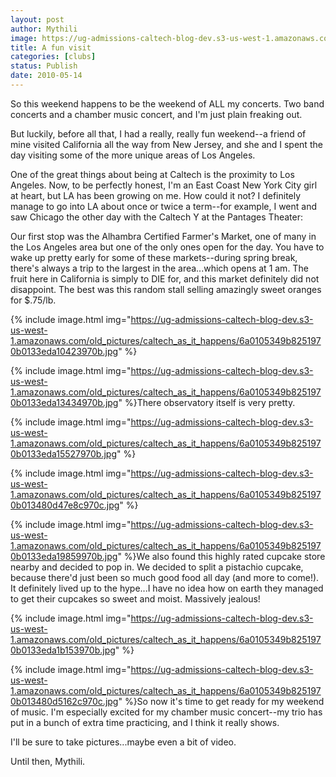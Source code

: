 ```yaml
---
layout: post
author: Mythili
image: https://ug-admissions-caltech-blog-dev.s3-us-west-1.amazonaws.com/old_pictures/caltech_as_it_happens/6a0105349b8251970b013480d2be04970c.jpg
title: A fun visit
categories: [clubs]
status: Publish
date: 2010-05-14
---
```


So this weekend happens to be the weekend of ALL my concerts. Two band concerts and a chamber music concert, and I'm just plain freaking out.

But luckily, before all that, I had a really, really fun weekend--a friend of mine visited California all the way from New Jersey, and she and I spent the day visiting some of the more unique areas of Los Angeles.

One of the great things about being at Caltech is the proximity to Los Angeles. Now, to be perfectly honest, I'm an East Coast New York City girl at heart, but LA has been growing on me. How could it not? I definitely manage to go into LA about once or twice a term--for example, I went and saw Chicago the other day with the Caltech Y at the Pantages Theater:

Our first stop was the Alhambra Certified Farmer's Market, one of many in the Los Angeles area but one of the only ones open for the day. You have to wake up pretty early for some of these markets--during spring break, there's always a trip to the largest in the area...which opens at 1 am. The fruit here in California is simply to DIE for, and this market definitely did not disappoint. The best was this random stall selling amazingly sweet oranges for $.75/lb.


{% include image.html img="https://ug-admissions-caltech-blog-dev.s3-us-west-1.amazonaws.com/old_pictures/caltech_as_it_happens/6a0105349b8251970b0133eda10423970b.jpg" %}

{% include image.html img="https://ug-admissions-caltech-blog-dev.s3-us-west-1.amazonaws.com/old_pictures/caltech_as_it_happens/6a0105349b8251970b0133eda13434970b.jpg" %}There observatory itself is very pretty.


{% include image.html img="https://ug-admissions-caltech-blog-dev.s3-us-west-1.amazonaws.com/old_pictures/caltech_as_it_happens/6a0105349b8251970b0133eda15527970b.jpg" %}

{% include image.html img="https://ug-admissions-caltech-blog-dev.s3-us-west-1.amazonaws.com/old_pictures/caltech_as_it_happens/6a0105349b8251970b013480d47e8c970c.jpg" %}

{% include image.html img="https://ug-admissions-caltech-blog-dev.s3-us-west-1.amazonaws.com/old_pictures/caltech_as_it_happens/6a0105349b8251970b0133eda19859970b.jpg" %}We also found this highly rated cupcake store nearby and decided to pop in. We decided to split a pistachio cupcake, because there'd just been so much good food all day (and more to come!). It definitely lived up to the hype...I have no idea how on earth they managed to get their cupcakes so sweet and moist. Massively jealous!


{% include image.html img="https://ug-admissions-caltech-blog-dev.s3-us-west-1.amazonaws.com/old_pictures/caltech_as_it_happens/6a0105349b8251970b0133eda1b153970b.jpg" %}

{% include image.html img="https://ug-admissions-caltech-blog-dev.s3-us-west-1.amazonaws.com/old_pictures/caltech_as_it_happens/6a0105349b8251970b013480d5162c970c.jpg" %}So now it's time to get ready for my weekend of music. I'm especially excited for my chamber music concert--my trio has put in a bunch of extra time practicing, and I think it really shows.

I'll be sure to take pictures...maybe even a bit of video.

Until then,
Mythili.

